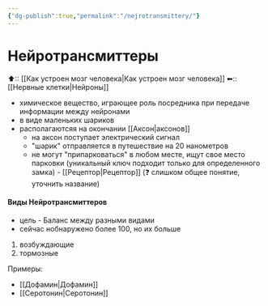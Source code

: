 ```yaml
---
{"dg-publish":true,"permalink":"/nejrotransmittery/"}
---
```



# Нейротрансмиттеры
⬆:: [[Как устроен мозг человека\|Как устроен мозг человека]]
⬅:: [[Нервные клетки\|Нейроны]]

- химическое вещество, играющее роль посредника при передаче информации между нейронами
- в виде маленьких шариков
- располагаютсяя на окончании [[Аксон\|аксонов]]
	- на аксон поступает электрический сигнал
	- "шарик" отправляется в путешествие на 20 нанометров
	- не могут "припарковаться" в любом месте, ищут свое место парковки (уникальный ключ подходит только для определенного замка) - [[Рецептор\|Рецептор]] (❓ слишком общее понятие, уточнить название)

#### Виды Нейротрансмиттеров
- цель - Баланс между разными видами
- сейчас нобнаружено более 100, но их больше

1. возбуждающие
2. тормозные

Примеры:
- [[Дофамин\|Дофамин]]
- [[Серотонин\|Серотонин]]